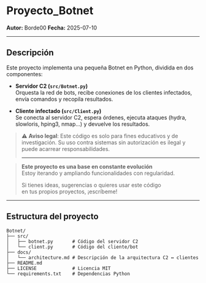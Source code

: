 # Proyecto_Botnet

**Autor:** Borde00
**Fecha:** 2025-07-10  

---

## Descripción

Este proyecto implementa una pequeña Botnet en Python, dividida en dos componentes:

- **Servidor C2 (`src/Botnet.py`)**  
  Orquesta la red de bots, recibe conexiones de los clientes infectados, envía comandos y recopila resultados.  

- **Cliente infectado (`src/Client.py`)**  
  Se conecta al servidor C2, espera órdenes, ejecuta ataques (hydra, slowloris, hping3, nmap…) y devuelve los resultados.

> ⚠️ **Aviso legal**: Este código es solo para fines educativos y de investigación. Su uso contra sistemas sin autorización es ilegal y puede acarrear responsabilidades.
>
> ---

> **Este proyecto es una base en constante evolución**  
> Estoy iterando y ampliando funcionalidades con regularidad.  
> 
> Si tienes ideas, sugerencias o quieres usar este código  
> en tus propios proyectos, ¡escríbeme!


---

## Estructura del proyecto

```text
Botnet/
├── src/
│   ├── botnet.py       # Código del servidor C2
│   └── client.py       # Código del cliente/bot
├── docs/
│   └── architecture.md # Descripción de la arquitectura C2 ↔ clientes
├── README.md           
├── LICENSE             # Licencia MIT
└── requirements.txt    # Dependencias Python


